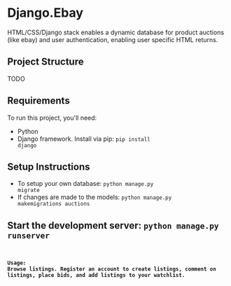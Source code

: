 # Django.Ebay
HTML/CSS/Django stack enables a dynamic database for product auctions (like ebay) and user authentication, enabling user specific HTML returns.

## Project Structure
TODO

## Requirements

To run this project, you'll need:

- Python
- Django framework. Install via pip: <code>pip install django</code>

## Setup Instructions
- To setup your own database: <code>python manage.py migrate</code>
- If changes are made to the models: <code>python manage.py makemigrations auctions</code>

## Start the development server: <code>**python manage.py runserver**<code/>


### Usage: Browse listings. Register an account to create listings, comment on listings, place bids, and add listings to your watchlist. 
